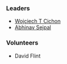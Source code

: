 ### Leaders
 
* [Wojciech T Cichon](mailto://wojciech.cichon@owasp.org)
* [Abhinav Sejpal](mailto://abhinav.sejpal@owasp.org)
 
### Volunteers
 
 * David Flint
